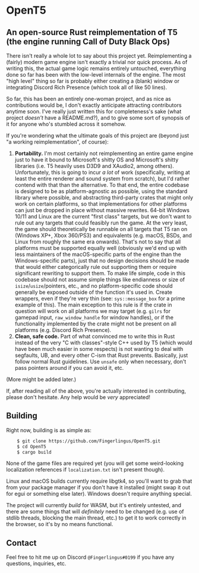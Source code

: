 # OpenT5
## An open-source Rust reimplementation of T5 (the engine running Call of Duty Black Ops)

There isn't really a whole lot to say about this project yet. Reimplementing a (fairly) modern game engine isn't exactly a trivial nor quick process. As of writing this, the actual game logic remains entirely untouched, everything done so far has been with the low-level internals of the engine. The most "high level" thing so far is probably either creating a (blank) window or integrating Discord Rich Presence (which took all of like 50 lines).

So far, this has been an entirely one-woman project, and as nice as contributions would be, I don't exactly anticipate attracting contributors anytime soon. I've really just written this for completeness's sake (what project *doesn't* have a README.md?), and to give some sort of synopsis of it for anyone who's stumbled across it somehow.

If you're wondering what the ultimate goals of this project are (beyond just "a working reimplementation", of course):
1. **Portability.** I'm most certainly not reimplementing an entire game engine just to have it bound to Microsoft's shitty OS and Microsoft's shitty libraries (i.e. T5 heavily uses D3D9 and XAudio2, among others). Unfortunately, this is going to incur *a lot* of work (specifically, writing at least the entire renderer and sound system from scratch), but I'd rather contend with that than the alternative. To that end, the entire codebase is designed to be as platform-agnostic as possible, using the standard library where possible, and abstracting third-party crates that might only work on certain platforms, so that implementations for other platforms can just be dropped in place without massive rewrites. 64-bit Windows 10/11 and Linux are the current "first class" targets, but we don't want to rule out any targets that could feasibly run the game. At the very least, the game should theoretically be runnable on all targets that T5 ran on (Windows XP+, Xbox 360/PS3) and equivalents (e.g. macOS, BSDs, and Linux from roughly the same era onwards). That's not to say that all platforms must be supported equally well (obviously we'd end up with less maintainers of the macOS-specific parts of the engine than the Windows-specific parts), just that no design decisions should be made that would either categorically rule out supporting them or require significant rewriting to support them. To make life simple, code in this codebase should not assume simple things like endianness or size of `isize`/`usize`/pointers, etc., and no platform-specific code should generally be exposed outside of the function it's used in. Create wrappers, even if they're very thin (see: `sys::message_box` for a prime example of this). The main exception to this rule is if the crate in question will work on all platforms we may target (e.g. `gilrs` for gamepad input, `raw_window_handle` for window handles), or if the functionality implemented by the crate might not be present on all platforms (e.g. Discord Rich Presence).
2. **Clean, safe code.** Part of what convinced me to write this in Rust instead of the very "C with classes"-style C++ used by T5 (which would have been much easier in some respects) is not wanting to deal with segfaults, UB, and every other C-ism that Rust prevents. Basically, just follow normal Rust guidelines. Use `unsafe` only when necessary, don't pass pointers around if you can avoid it, etc.

(More might be added later.)

If, after reading all of the above, you're actually interested in contributing, please don't hesitate. Any help would be *very* appreciated!

## Building
Right now, building is as simple as:
```bash
    $ git clone https://github.com/Fingerlingus/OpenT5.git
    $ cd OpenT5
    $ cargo build
```
None of the game files are required yet (you will get some weird-looking localization references if `localization.txt` isn't present though).

Linux and macOS builds currently require libgtk4, so you'll want to grab that from your package manager if you don't have it installed (might swap it out for egui or something else later). Windows doesn't require anything special.

The project will currently *build* for WASM, but it's entirely untested, and there are some things that will *definitely* need to be changed (e.g. use of stdlib threads, blocking the main thread, etc.) to get it to work correctly in the browser, so it's by no means functional.

## Contact
Feel free to hit me up on Discord `@Fingerlingus#0199` if you have any questions, inquiries, etc.
